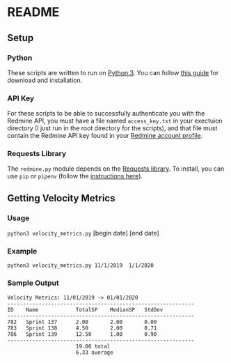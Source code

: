 # README

## Setup

### Python

These scripts are written to run on [Python 3](https://docs.python.org/3/).  You can follow [this guide](https://realpython.com/installing-python/) for download and installation.

### API Key

For these scripts to be able to successfully authenticate you with the Redmine API, you must have a file named `access_key.txt` in your exectuion directory (I just run in the root directory for the scripts), and that file must contain the Redmine API key found in your [Redmine account profile](https://msptmcredminepr.rqa.concur.concurtech.org/redmine/my/account).

### Requests Library

The `redmine.py` module depends on the [Requests library](https://requests.readthedocs.io/en/master/).  To install, you can use `pip` or `pipenv` (follow the [instructions here](https://requests.readthedocs.io/en/master/user/install/#install)).

## Getting Velocity Metrics

### Usage

`python3 velocity_metrics.py` [begin date] [end date]

### Example

`python3 velocity_metrics.py 11/1/2019  1/1/2020`

### Sample Output

```
Velocity Metrics: 11/01/2019 -> 01/01/2020
------------------------------------------------------------
ID    Name            TotalSP    MedianSP   StdDev
------------------------------------------------------------
782   Sprint 137      2.00       2.00       0.00
783   Sprint 138      4.50       2.00       0.71
786   Sprint 139      12.50      1.00       0.90
------------------------------------------------------------
                      19.00 total
                      6.33 average
```
